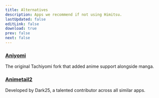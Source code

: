 ```yaml
---
title: Alternatives
description: Apps we recommend if not using Himitsu.
lastUpdated: false
editLink: false
download: true
prev: false
next: false
---
```


### [Aniyomi](https://aniyomi.org/)
The original Tachiyomi fork that added anime support alongside manga.

### [Animetail2](https://github.com/Dark25/Animetail2)
Developed by Dark25, a talented contributor across all similar apps.
